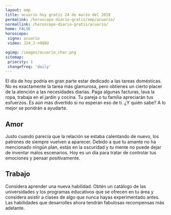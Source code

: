 ```yaml
---
layout: amp
title: acuario hoy gratis 24 de marzo del 2019 
permalink: /horoscopo-diario-gratis/amp/acuario/
normallink: /horoscopo-diario-gratis/acuario/
home: FALSE
horoscopo:
 signo: acuario
 video: J24_J-n9Q8U

ogimg: /images/acuario_char.png
sitemap:
 priority: 1
 changefreq: 'daily'
---
```



El día de hoy podría en gran parte estar dedicado a las tareas domésticas. No es exactamente la tarea más glamurosa, pero obtienes un cierto placer de la atención a las necesidades diarias. Paga algunas facturas, lava la ropa, trabaja en el jardín y cocina. Tu pareja o tu familia apreciarán tus esfuerzos. Es aún más divertido si no esperan eso de ti. ¿Y quién sabe? A lo mejor se pondrán a ayudarte.

## Amor

Justo cuando parecía que la relación se estaba calentando de nuevo, los patrones de siempre vuelven a aparecer. Debido a que tu amante no ha mencionado ningún plan, estás en la oscuridad y tu mente no puede dejar de inventar malos escenarios. Hoy es un día para tratar de controlar tus emociones y pensar positivamente.

## Trabajo

Considera aprender una nueva habilidad. Obtén un catálogo de las universidades y los programas educativos que se ofrecen en tu área y considera asistir a clases de algo que nunca hayas experimentado antes. Las habilidades que desarrolles ahora tendrán fabulosas recompensas más adelante.